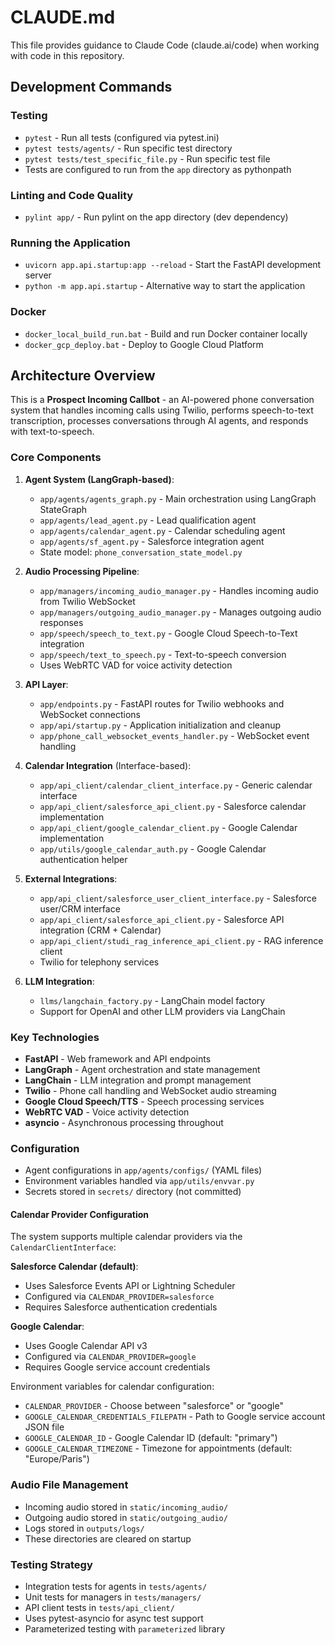 # CLAUDE.md

This file provides guidance to Claude Code (claude.ai/code) when working with code in this repository.

## Development Commands

### Testing
- `pytest` - Run all tests (configured via pytest.ini)
- `pytest tests/agents/` - Run specific test directory
- `pytest tests/test_specific_file.py` - Run specific test file
- Tests are configured to run from the `app` directory as pythonpath

### Linting and Code Quality
- `pylint app/` - Run pylint on the app directory (dev dependency)

### Running the Application
- `uvicorn app.api.startup:app --reload` - Start the FastAPI development server
- `python -m app.api.startup` - Alternative way to start the application

### Docker
- `docker_local_build_run.bat` - Build and run Docker container locally
- `docker_gcp_deploy.bat` - Deploy to Google Cloud Platform

## Architecture Overview

This is a **Prospect Incoming Callbot** - an AI-powered phone conversation system that handles incoming calls using Twilio, performs speech-to-text transcription, processes conversations through AI agents, and responds with text-to-speech.

### Core Components

1. **Agent System (LangGraph-based)**:
   - `app/agents/agents_graph.py` - Main orchestration using LangGraph StateGraph
   - `app/agents/lead_agent.py` - Lead qualification agent
   - `app/agents/calendar_agent.py` - Calendar scheduling agent  
   - `app/agents/sf_agent.py` - Salesforce integration agent
   - State model: `phone_conversation_state_model.py`

2. **Audio Processing Pipeline**:
   - `app/managers/incoming_audio_manager.py` - Handles incoming audio from Twilio WebSocket
   - `app/managers/outgoing_audio_manager.py` - Manages outgoing audio responses
   - `app/speech/speech_to_text.py` - Google Cloud Speech-to-Text integration
   - `app/speech/text_to_speech.py` - Text-to-speech conversion
   - Uses WebRTC VAD for voice activity detection

3. **API Layer**:
   - `app/endpoints.py` - FastAPI routes for Twilio webhooks and WebSocket connections
   - `app/api/startup.py` - Application initialization and cleanup
   - `app/phone_call_websocket_events_handler.py` - WebSocket event handling

4. **Calendar Integration** (Interface-based):
   - `app/api_client/calendar_client_interface.py` - Generic calendar interface
   - `app/api_client/salesforce_api_client.py` - Salesforce calendar implementation
   - `app/api_client/google_calendar_client.py` - Google Calendar implementation
   - `app/utils/google_calendar_auth.py` - Google Calendar authentication helper

5. **External Integrations**:
   - `app/api_client/salesforce_user_client_interface.py` - Salesforce user/CRM interface
   - `app/api_client/salesforce_api_client.py` - Salesforce API integration (CRM + Calendar)
   - `app/api_client/studi_rag_inference_api_client.py` - RAG inference client
   - Twilio for telephony services

5. **LLM Integration**:
   - `llms/langchain_factory.py` - LangChain model factory
   - Support for OpenAI and other LLM providers via LangChain

### Key Technologies
- **FastAPI** - Web framework and API endpoints
- **LangGraph** - Agent orchestration and state management
- **LangChain** - LLM integration and prompt management
- **Twilio** - Phone call handling and WebSocket audio streaming
- **Google Cloud Speech/TTS** - Speech processing services
- **WebRTC VAD** - Voice activity detection
- **asyncio** - Asynchronous processing throughout

### Configuration
- Agent configurations in `app/agents/configs/` (YAML files)
- Environment variables handled via `app/utils/envvar.py`
- Secrets stored in `secrets/` directory (not committed)

#### Calendar Provider Configuration
The system supports multiple calendar providers via the `CalendarClientInterface`:

**Salesforce Calendar (default)**:
- Uses Salesforce Events API or Lightning Scheduler
- Configured via `CALENDAR_PROVIDER=salesforce`
- Requires Salesforce authentication credentials

**Google Calendar**:
- Uses Google Calendar API v3
- Configured via `CALENDAR_PROVIDER=google`
- Requires Google service account credentials

Environment variables for calendar configuration:
- `CALENDAR_PROVIDER` - Choose between "salesforce" or "google"
- `GOOGLE_CALENDAR_CREDENTIALS_FILEPATH` - Path to Google service account JSON file
- `GOOGLE_CALENDAR_ID` - Google Calendar ID (default: "primary")
- `GOOGLE_CALENDAR_TIMEZONE` - Timezone for appointments (default: "Europe/Paris")

### Audio File Management
- Incoming audio stored in `static/incoming_audio/`
- Outgoing audio stored in `static/outgoing_audio/`
- Logs stored in `outputs/logs/`
- These directories are cleared on startup

### Testing Strategy
- Integration tests for agents in `tests/agents/`
- Unit tests for managers in `tests/managers/`
- API client tests in `tests/api_client/`
- Uses pytest-asyncio for async test support
- Parameterized testing with `parameterized` library